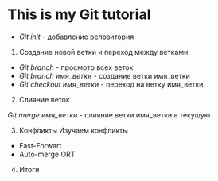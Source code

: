 # This is my Git tutorial

* *Git init* - добавление репозитория

1. Создание новой ветки и переход между ветками

* *Git branch* - просмотр всех веток
* *Git branch имя_ветки* - создание ветки имя_ветки
* *Git checkout имя_ветки* - переход на ветку имя_ветки

2. Слияние веток

*Git merge имя_ветки* - слияние ветки имя_ветки в текущую

3. Конфликты
Изучаем конфликты
* Fast-Forwart
* Auto-merge ORT

4. Итоги